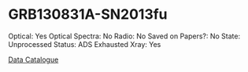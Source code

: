 # GRB130831A-SN2013fu

Optical: Yes
Optical Spectra: No
Radio: No
Saved on Papers?: No
State: Unprocessed
Status: ADS Exhausted
Xray: Yes

[Data Catalogue](GRB130831A-SN2013fu%20f2d71b2b7e33480f91170d3fe1d6bb56/Data%20Catalogue%209b1d5172320d4db98d22c722a0009fdf.md)